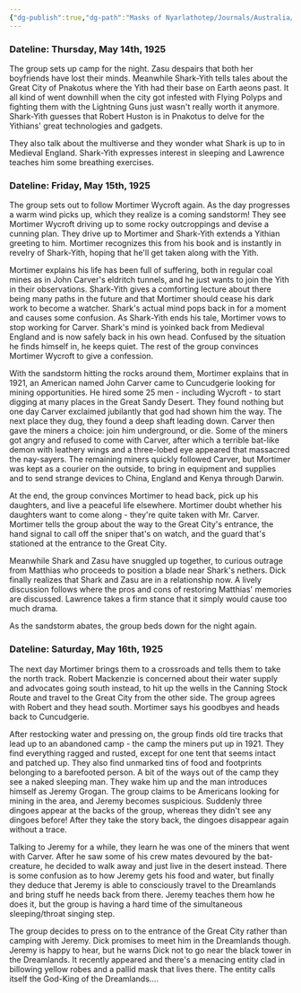 ```yaml
---
{"dg-publish":true,"dg-path":"Masks of Nyarlathotep/Journals/Australia/Session 4.md","permalink":"/masks-of-nyarlathotep/journals/australia/session-4/","tags":["TTRPG/Games/MoN"]}
---
```


### Dateline: Thursday, May 14th, 1925
The group sets up camp for the night. Zasu despairs that both her boyfriends have lost their minds. Meanwhile Shark-Yith tells tales about the Great City of Pnakotus where the Yith had their base on Earth aeons past. It all kind of went downhill when the city got infested with Flying Polyps and fighting them with the Lightning Guns just wasn't really worth it anymore. Shark-Yith guesses that Robert Huston is in Pnakotus to delve for the Yithians' great technologies and gadgets.

They also talk about the multiverse and they wonder what Shark is up to in Medieval England. Shark-Yith expresses interest in sleeping and Lawrence teaches him some breathing exercises.

### Dateline: Friday, May 15th, 1925
The group sets out to follow Mortimer Wycroft again. As the day progresses a warm wind picks up, which they realize is a coming sandstorm! They see Mortimer Wycroft driving up to some rocky outcroppings and devise a cunning plan. They drive up to Mortimer and Shark-Yith extends a Yithian greeting to him. Mortimer recognizes this from his book and is instantly in revelry of Shark-Yith, hoping that he'll get taken along with the Yith. 

Mortimer explains his life has been full of suffering, both in regular coal mines as in John Carver's eldritch tunnels, and he just wants to join the Yith in their observations. Shark-Yith gives a comforting lecture about there being many paths in the future and that Mortimer should cease his dark work to become a watcher. Shark's actual mind pops back in for a moment and causes some confusion. As Shark-Yith ends his tale, Mortimer vows to stop working for Carver. Shark's mind is yoinked back from Medieval England and is now safely back in his own head. Confused by the situation he finds himself in, he keeps quiet. The rest of the group convinces Mortimer Wycroft to give a confession. 

With the sandstorm hitting the rocks around them, Mortimer explains that in 1921, an American named John Carver came to Cuncudgerie looking for mining opportunities. He hired some 25 men - including Wycroft - to start digging at many places in the Great Sandy Desert. They found nothing but one day Carver exclaimed jubilantly that god had shown him the way. The next place they dug, they found a deep shaft leading down. Carver then gave the miners a choice: join him underground, or die. Some of the miners got angry and refused to come with Carver, after which a terrible bat-like demon with leathery wings and a three-lobed eye appeared that massacred the nay-sayers. The remaining miners quickly followed Carver, but Mortimer was kept as a courier on the outside, to bring in equipment and supplies and to send strange devices to China, England and Kenya through Darwin.

At the end, the group convinces Mortimer to head back, pick up his daughters, and live a peaceful life elsewhere. Mortimer doubt whether his daughters want to come along - they're quite taken with Mr. Carver. Mortimer tells the group about the way to the Great City's entrance, the hand signal to call off the sniper that's on watch, and the guard that's stationed at the entrance to the Great City.

Meanwhile Shark and Zasu have snuggled up together, to curious outrage from Matthias who proceeds to position a blade near Shark's nethers. Dick finally realizes that Shark and Zasu are in a relationship now. A lively discussion follows where the pros and cons of restoring Matthias' memories are discussed. Lawrence takes a firm stance that it simply would cause too much drama.

As the sandstorm abates, the group beds down for the night again. 

### Dateline: Saturday, May 16th, 1925
The next day Mortimer brings them to a crossroads and tells them to take the north track. Robert Mackenzie is concerned about their water supply and advocates going south instead, to hit up the wells in the Canning Stock Route and travel to the Great City from the other side. The group agrees with Robert and they head south. Mortimer says his goodbyes and heads back to Cuncudgerie.

After restocking water and pressing on, the group finds old tire tracks that lead up to an abandoned camp - the camp the miners put up in 1921. They find everything ragged and rusted, except for one tent that seems intact and patched up. They also find unmarked tins of food and footprints belonging to a barefooted person. A bit of the ways out of the camp they see a naked sleeping man. They wake him up and the man introduces himself as Jeremy Grogan. The group claims to be Americans looking for mining in the area, and Jeremy becomes suspicious. Suddenly three dingoes appear at the backs of the group, whereas they didn't see any dingoes before! After they take the story back, the dingoes disappear again without a trace.

Talking to Jeremy for a while, they learn he was one of the miners that went with Carver. After he saw some of his crew mates devoured by the bat-creature, he decided to walk away and just live in the desert instead. There is some confusion as to how Jeremy gets his food and water, but finally they deduce that Jeremy is able to consciously travel to the Dreamlands and bring stuff he needs back from there. Jeremy teaches them how he does it, but the group is having a hard time of the simultaneous sleeping/throat singing step.

The group decides to press on to the entrance of the Great City rather than camping with Jeremy. Dick promises to meet him in the Dreamlands though. Jeremy is happy to hear, but he warns Dick not to go near the black tower in the Dreamlands. It recently appeared and there's a menacing entity clad in billowing yellow robes and a pallid mask that lives there. The entity calls itself the God-King of the Dreamlands....